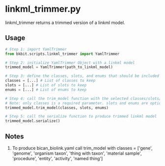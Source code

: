 # linkml_trimmer.py

linkml_trimmer returns a trimmed version of a linkml model. 
## Usage

```python
# Step 1: import YamlTrimmer
from bkbit.scripts.linkml_trimmer import YamlTrimmer

# Step 2: initialize YamlTrimmer Object with a linkml model 
trimmed_model = YamlTrimmer(path_to_linkml_model)

# Step 3: define the classes, slots, and enums that should be included in the trimmed model
classes = [...] # List of classes to keep
slots = [...] # List of slots to keep
enums = [...] # List of enums to keep

# Step 4: call the trim_model function with the selected classes/slots/enums 
# Note: only classes is a required parameter. slots and enums are optional 
trimmed_model.trim_model(classes, slots, enums)

# Step 5: call the serialize function to produce trimmed linkml model 
trimmed_model.serialize()
```

## Notes

1. To produce bican_biolink.yaml call trim_model with classes = ['gene', 'genome', 'organism taxon', 'thing with taxon', 'material sample', 'procedure', 'entity', 'activity', 'named thing']